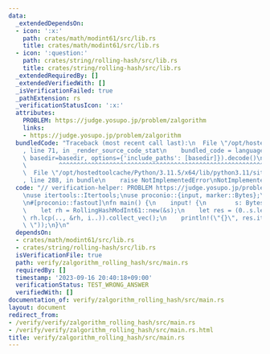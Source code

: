 ```yaml
---
data:
  _extendedDependsOn:
  - icon: ':x:'
    path: crates/math/modint61/src/lib.rs
    title: crates/math/modint61/src/lib.rs
  - icon: ':question:'
    path: crates/string/rolling-hash/src/lib.rs
    title: crates/string/rolling-hash/src/lib.rs
  _extendedRequiredBy: []
  _extendedVerifiedWith: []
  _isVerificationFailed: true
  _pathExtension: rs
  _verificationStatusIcon: ':x:'
  attributes:
    PROBLEM: https://judge.yosupo.jp/problem/zalgorithm
    links:
    - https://judge.yosupo.jp/problem/zalgorithm
  bundledCode: "Traceback (most recent call last):\n  File \"/opt/hostedtoolcache/Python/3.11.5/x64/lib/python3.11/site-packages/onlinejudge_verify/documentation/build.py\"\
    , line 71, in _render_source_code_stat\n    bundled_code = language.bundle(stat.path,\
    \ basedir=basedir, options={'include_paths': [basedir]}).decode()\n          \
    \         ^^^^^^^^^^^^^^^^^^^^^^^^^^^^^^^^^^^^^^^^^^^^^^^^^^^^^^^^^^^^^^^^^^^^^^^^^^^^^^^^^\n\
    \  File \"/opt/hostedtoolcache/Python/3.11.5/x64/lib/python3.11/site-packages/onlinejudge_verify/languages/rust.py\"\
    , line 288, in bundle\n    raise NotImplementedError\nNotImplementedError\n"
  code: "// verification-helper: PROBLEM https://judge.yosupo.jp/problem/zalgorithm\n\
    \nuse itertools::Itertools;\nuse proconio::{input, marker::Bytes};\nuse rolling_hash::RollingHashModInt61;\n\
    \n#[proconio::fastout]\nfn main() {\n    input! {\n        s: Bytes,\n    }\n\
    \    let rh = RollingHashModInt61::new(&s);\n    let res = (0..s.len()).map(|i|\
    \ rh.lcp(.., &rh, i..)).collect_vec();\n    println!(\"{}\", res.iter().join(\"\
    \ \"));\n}\n"
  dependsOn:
  - crates/math/modint61/src/lib.rs
  - crates/string/rolling-hash/src/lib.rs
  isVerificationFile: true
  path: verify/zalgorithm_rolling_hash/src/main.rs
  requiredBy: []
  timestamp: '2023-09-16 20:40:18+09:00'
  verificationStatus: TEST_WRONG_ANSWER
  verifiedWith: []
documentation_of: verify/zalgorithm_rolling_hash/src/main.rs
layout: document
redirect_from:
- /verify/verify/zalgorithm_rolling_hash/src/main.rs
- /verify/verify/zalgorithm_rolling_hash/src/main.rs.html
title: verify/zalgorithm_rolling_hash/src/main.rs
---
```

